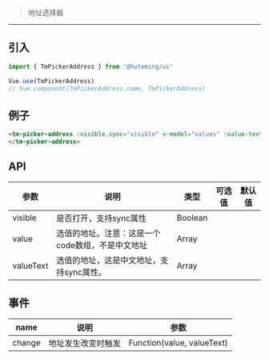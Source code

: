> 地址选择器

-------------

## 引入

```javascript
import { TmPickerAddress } from '@huteming/ui'

Vue.use(TmPickerAddress)
// Vue.component(TmPickerAddress.name, TmPickerAddress)
```

## 例子

```html
<tm-picker-address :visible.sync="visible" v-model="values" :value-text.sync="valuesText">
</tm-picker-address>
```

## API

| 参数 | 说明 | 类型 | 可选值 | 默认值 |
|------|-------|---------|-------|--------|
| visible | 是否打开，支持sync属性 | Boolean | | |
| value | 选值的地址。注意：这是一个code数组，不是中文地址 | Array | | |
| valueText | 选值的地址，这是中文地址，支持sync属性。 | Array | | |

## 事件

| name | 说明 | 参数 |
|----------|-----------|----------|
| change | 地址发生改变时触发 | Function(value, valueText) |
